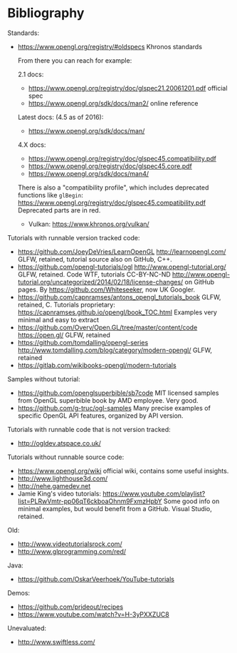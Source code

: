 # Bibliography

Standards:

-   <https://www.opengl.org/registry/#oldspecs> Khronos standards

    From there you can reach for example:

    2.1 docs:

    - <https://www.opengl.org/registry/doc/glspec21.20061201.pdf> official spec
    - <https://www.opengl.org/sdk/docs/man2/> online reference

    Latest docs: (4.5 as of 2016):

    - <https://www.opengl.org/sdk/docs/man/>

    4.X docs:

    - <https://www.opengl.org/registry/doc/glspec45.compatibility.pdf>
    - <https://www.opengl.org/registry/doc/glspec45.core.pdf>
    - <https://www.opengl.org/sdk/docs/man4/>

    There is also a "compatibility profile", which includes deprecated functions like `glBegin`: <https://www.opengl.org/registry/doc/glspec45.compatibility.pdf> Deprecated parts are in red.

    -   Vulkan: <https://www.khronos.org/vulkan/>

Tutorials with runnable version tracked code:

- <https://github.com/JoeyDeVries/LearnOpenGL> <http://learnopengl.com/> GLFW, retained, tutorial source also on GitHub, C++.
- <https://github.com/opengl-tutorials/ogl> <http://www.opengl-tutorial.org/> GLFW, retained. Code WTF, tutorials CC-BY-NC-ND <http://www.opengl-tutorial.org/uncategorized/2014/02/18/license-changes/> on GitHub pages. By <https://github.com/Whiteseeker>, now UK Googler.
- <https://github.com/capnramses/antons_opengl_tutorials_book> GLFW, retained, C. Tutorials proprietary: <https://capnramses.github.io/opengl/book_TOC.html> Examples very minimal and easy to extract
- <https://github.com/Overv/Open.GL/tree/master/content/code> <https://open.gl/> GLFW, retained
- <https://github.com/tomdalling/opengl-series> <http://www.tomdalling.com/blog/category/modern-opengl/> GLFW, retained
- <https://gitlab.com/wikibooks-opengl/modern-tutorials>

Samples without tutorial:

- <https://github.com/openglsuperbible/sb7code> MIT licensed samples from OpenGL superbible book by AMD employee. Very good.
- <https://github.com/g-truc/ogl-samples> Many precise examples of specific OpenGL API features, organized by API version.

Tutorials with runnable code that is not version tracked:

- <http://ogldev.atspace.co.uk/>

Tutorials without runnable source code:

- <https://www.opengl.org/wiki> official wiki, contains some useful insights.
- <http://www.lighthouse3d.com/>
- <http://nehe.gamedev.net>
- Jamie King's video tutorials: <https://www.youtube.com/playlist?list=PLRwVmtr-pp06qT6ckboaOhnm9FxmzHpbY> Some good info on minimal examples, but would benefit from a GitHub. Visual Studio, retained.

Old:

- <http://www.videotutorialsrock.com/>
- <http://www.glprogramming.com/red/>

Java:

- <https://github.com/OskarVeerhoek/YouTube-tutorials>

Demos:

- <https://github.com/prideout/recipes>
- <https://www.youtube.com/watch?v=H-3yPXXZUC8>

Unevaluated:

- <http://www.swiftless.com/>
